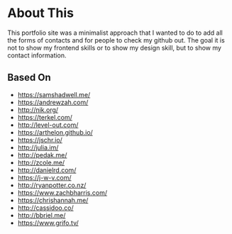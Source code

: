 # About This
 
This portfolio site was a minimalist approach that I wanted to do to add all the forms of contacts and for people to check my github out.
The goal it is not to show my frontend skills or to show my design skill, but to show my contact information.

## Based On

+ https://samshadwell.me/
+ https://andrewzah.com/
+ http://nik.org/
+ https://terkel.com/ 
+ http://level-out.com/
+ https://arthelon.github.io/
+ https://jschr.io/
+ http://julia.im/
+ http://pedak.me/
+ http://zcole.me/
+ http://danielrd.com/
+ https://j-w-v.com/
+ http://ryanpotter.co.nz/
+ https://www.zachbharris.com/
+ https://chrishannah.me/
+ http://cassidoo.co/
+ http://bbriel.me/
+ https://www.grifo.tv/
